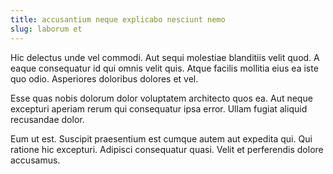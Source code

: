 ```yaml
---
title: accusantium neque explicabo nesciunt nemo
slug: laborum et
---
```


Hic delectus unde vel commodi. Aut sequi molestiae blanditiis velit quod. A eaque consequatur id qui omnis velit quis. Atque facilis mollitia eius ea iste quo odio. Asperiores doloribus dolores et vel.

Esse quas nobis dolorum dolor voluptatem architecto quos ea. Aut neque excepturi aperiam rerum qui consequatur ipsa error. Ullam fugiat aliquid recusandae dolor.

Eum ut est. Suscipit praesentium est cumque autem aut expedita qui. Qui ratione hic excepturi. Adipisci consequatur quasi. Velit et perferendis dolore accusamus.
